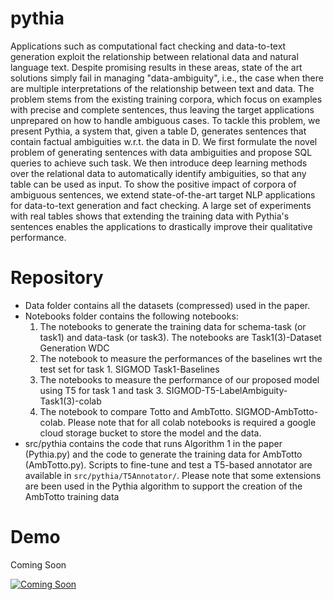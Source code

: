 # pythia

Applications such as computational fact checking and data-to-text generation exploit the relationship between relational data and natural language text. Despite promising results in these areas, state of the art solutions simply fail in managing "data-ambiguity", i.e., the case when there are multiple interpretations of the relationship between text and data. 
The problem stems from the existing training corpora, which focus on examples with precise and complete sentences, thus leaving the target applications unprepared on how to handle ambiguous cases. To tackle this problem, we present Pythia, a system that, given a table D, generates sentences that contain factual ambiguities w.r.t. the data in D. We first formulate the novel problem of generating sentences with data ambiguities and propose SQL queries to achieve such task. We then introduce deep learning methods over the relational data to automatically identify ambiguities, so that any table can be used as input. To show the positive impact of corpora of ambiguous sentences, we extend state-of-the-art target NLP applications for data-to-text generation and fact checking. A large set of experiments with real tables shows that extending the training data with Pythia's sentences enables the applications to drastically improve their qualitative performance.


# Repository
- Data folder contains all the datasets (compressed) used in the paper.
- Notebooks folder contains the following notebooks:
	1) The notebooks to generate the training data for schema-task (or task1) and data-task (or task3). The notebooks are Task1(3)-Dataset Generation WDC
	2) The notebook to measure the performances of the baselines wrt the test set for task 1. SIGMOD Task1-Baselines
	3) The notebooks to measure the performance of our proposed model using T5 for task 1 and task 3. SIGMOD-T5-LabelAmbiguity-Task1(3)-colab
	4) The notebook to compare Totto and AmbTotto. SIGMOD-AmbTotto-colab.
	Please note that for all colab notebooks is required a google cloud storage bucket to store the model and the data.
- src/pythia contains the code that runs Algorithm 1 in the paper (Pythia.py) and the code to generate the training data for AmbTotto (AmbTotto.py). Scripts to fine-tune and test a T5-based annotator are available in ```src/pythia/T5Annotator/```. Please note that some extensions are been used in the Pythia algorithm to support the creation of the AmbTotto training data


# Demo
Coming Soon

[![Coming Soon](https://img.youtube.com/vi/gLqu_Mvtj9w/maxresdefault.jpg)](https://youtu.be/gLqu_Mvtj9w)

